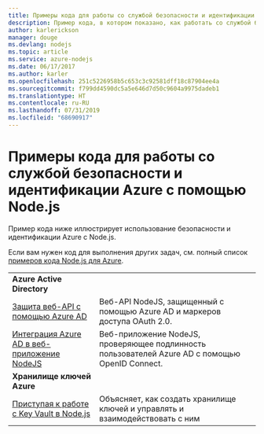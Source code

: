 ```yaml
---
title: Примеры кода для работы со службой безопасности и идентификации Azure с помощью Node.js
description: Пример кода, в котором показано, как работать со службой безопасности и идентификации Azure с помощью Node.js.
author: karlerickson
manager: douge
ms.devlang: nodejs
ms.topic: article
ms.service: azure-nodejs
ms.date: 06/17/2017
ms.author: karler
ms.openlocfilehash: 251c5226958b5c653c3c92581dff18c87904ee4a
ms.sourcegitcommit: f799dd4590dc5a5e646d7d50c9604a9975dadeb1
ms.translationtype: HT
ms.contentlocale: ru-RU
ms.lasthandoff: 07/31/2019
ms.locfileid: "68690917"
---
```

# <a name="azure-security-and-identity-with-nodejs-code-samples"></a>Примеры кода для работы со службой безопасности и идентификации Azure с помощью Node.js

Пример кода ниже иллюстрирует использование безопасности и идентификации Azure с Node.js.

Если вам нужен код для выполнения других задач, см. полный список [примеров кода Node.js для Azure](https://azure.microsoft.com/resources/samples/?term=nodejs).

| | |
|---|---|
| **Azure Active Directory** ||
| [Защита веб-API с помощью Azure AD](https://azure.microsoft.com/resources/samples/active-directory-node-webapi/) | Веб-API NodeJS, защищенный с помощью Azure AD и маркеров доступа OAuth 2.0. |
| [Интеграция Azure AD в веб-приложение NodeJS](https://azure.microsoft.com/resources/samples/active-directory-node-webapp-openidconnect/) | Веб-приложение NodeJS, проверяющее подлинность пользователей Azure AD с помощью OpenID Connect. |
| **Хранилище ключей Azure** ||
| [Приступая к работе с Key Vault в Node.js](https://azure.microsoft.com/resources/samples/key-vault-node-getting-started/) | Объясняет, как создать хранилище ключей и управлять и взаимодействовать с ним |
